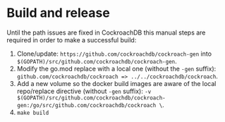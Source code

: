 # Build and release

Until the path issues are fixed in CockroachDB this manual steps are required in order to make a successful build:

1. Clone/update: `https://github.com/cockroachdb/cockroach-gen` into `$(GOPATH)/src/github.com/cockroachdb/cockroach-gen`.
2. Modify the go.mod replace with a local one (without the `-gen` suffix): `github.com/cockroachdb/cockroach => ../../cockroachdb/cockroach`.
4. Add a new volume so the docker build images are aware of the local repo/replace directive (without `-gen` suffix): `-v $(GOPATH)/src/github.com/cockroachdb/cockroach-gen:/go/src/github.com/cockroachdb/cockroach \`.
5. `make build`